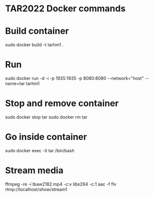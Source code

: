 # TAR2022 Docker commands

# Build container

sudo docker build -t tarhm1 .

# Run

sudo docker run -d -i -p 1935:1935 -p 8080:8080 --network="host" --name=tar tarhm1

# Stop and remove container

sudo docker stop tar
sudo docker rm tar

# Go inside container

sudo docker exec -it tar /bin/bash

# Stream media

ffmpeg -re -i lbaw2182.mp4 -c:v libx264 -c:1 aac -f flv rtmp://localhost/show/stream1
